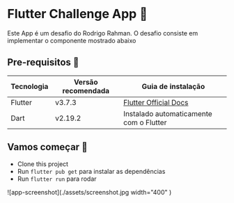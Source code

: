 <br>

# Flutter Challenge App 📱

Este App é um desafio do Rodrigo Rahman.
O desafio consiste em implementar o componente mostrado abaixo

## Pre-requisitos 📐

| Tecnologia | Versão recomendada | Guia de instalação                                                    |
| ---------- | ------------------ | --------------------------------------------------------------------- |
| Flutter    | v3.7.3             | [Flutter Official Docs](https://flutter.dev/docs/get-started/install) |
| Dart       | v2.19.2            | Instalado automaticamente com o Flutter                               |

## Vamos começar 🚀

- Clone this project
- Run `flutter pub get` para instalar as dependências
- Run `flutter run` para rodar

![app-screenshot](./assets/screenshot.jpg width="400" )
